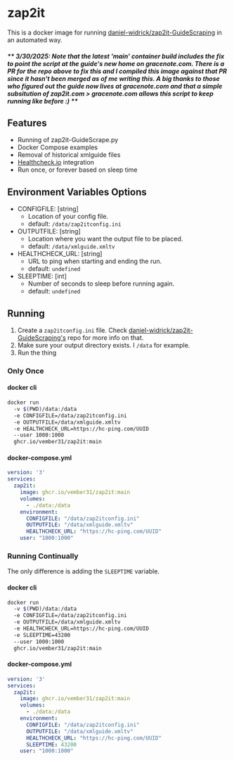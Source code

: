 # zap2it

This is a docker image for running [daniel-widrick/zap2it-GuideScraping](https://github.com/daniel-widrick/zap2it-GuideScraping) in an automated way.

##### ** 3/30/2025: Note that the latest 'main' container build includes the fix to point the script at the guide's new home on gracenote.com. There is a PR for the repo above to fix this and I compiled this image against that PR since it hasn't been merged as of me writing this. A big thanks to those who figured out the guide now lives at gracenote.com and that a simple subsitution of zap2it.com > gracenote.com allows this script to keep running like before :) **

## Features
* Running of zap2it-GuideScrape.py
* Docker Compose examples
* Removal of historical xmlguide files
* [Healthcheck.io](https://healthchecks.io) integration
* Run once, or forever based on sleep time

## Environment Variables Options
* CONFIGFILE: [string]
  * Location of your config file.
  * default: `/data/zap2itconfig.ini`
* OUTPUTFILE: [string]
  * Location where you want the output file to be placed.
  * default: `/data/xmlguide.xmltv`
* HEALTHCHECK_URL: [string]
  * URL to ping when starting and ending the run.
  * default: `undefined`
* SLEEPTIME: [int]
  * Number of seconds to sleep before running again.
  * default: `undefined`

## Running

1. Create a `zap2itconfig.ini` file.  Check [daniel-widrick/zap2it-GuideScraping's](https://github.com/daniel-widrick/zap2it-GuideScraping) repo for more info on that. 
1. Make sure your output directory exists.  I `/data` for example.
1. Run the thing

### Only Once

#### docker cli
``` bash
docker run
  -v $(PWD)/data:/data
  -e CONFIGFILE=/data/zap2itconfig.ini
  -e OUTPUTFILE=/data/xmlguide.xmltv
  -e HEALTHCHECK_URL=https://hc-ping.com/UUID
  --user 1000:1000
  ghcr.io/vember31/zap2it:main
```
#### docker-compose.yml

``` yml
version: '3'
services:
  zap2it:
    image: ghcr.io/vember31/zap2it:main
    volumes:
      - ./data:/data
    environment:
      CONFIGFILE: "/data/zap2itconfig.ini"
      OUTPUTFILE: "/data/xmlguide.xmltv"
      HEALTHCHECK_URL: "https://hc-ping.com/UUID"
    user: "1000:1000"
```

### Running Continually

The only difference is adding the `SLEEPTIME` variable.

#### docker cli
``` bash
docker run
  -v $(PWD)/data:/data
  -e CONFIGFILE=/data/zap2itconfig.ini
  -e OUTPUTFILE=/data/xmlguide.xmltv
  -e HEALTHCHECK_URL=https://hc-ping.com/UUID
  -e SLEEPTIME=43200
  --user 1000:1000
  ghcr.io/vember31/zap2it:main
```
#### docker-compose.yml

``` yml
version: '3'
services:
  zap2it:
    image: ghcr.io/vember31/zap2it:main
    volumes:
      - ./data:/data
    environment:
      CONFIGFILE: "/data/zap2itconfig.ini"
      OUTPUTFILE: "/data/xmlguide.xmltv"
      HEALTHCHECK_URL: "https://hc-ping.com/UUID"
      SLEEPTIME: 43200
    user: "1000:1000"
```
